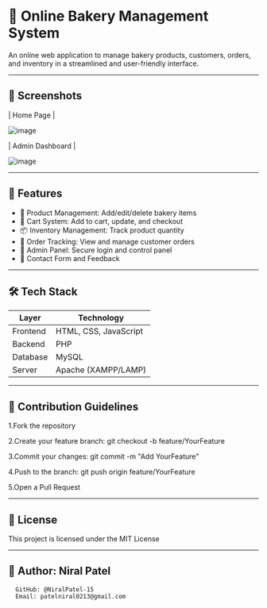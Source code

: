 # 🍞 Online Bakery Management System

An online web application to manage bakery products, customers, orders, and inventory in a streamlined and user-friendly interface.

---

## 📸 Screenshots

|                                        Home Page                                          |

  ![image](https://github.com/user-attachments/assets/a4b2fc44-d098-427c-8c43-459433c2f9b3) 

|                                 Admin Dashboard                                           |

  ![image](https://github.com/user-attachments/assets/150fa5b3-c9be-4156-b595-2524ecd2d28b) 

---

## 🚀 Features

- 🧁 Product Management: Add/edit/delete bakery items
- 🛒 Cart System: Add to cart, update, and checkout
- 📦 Inventory Management: Track product quantity
- 📑 Order Tracking: View and manage customer orders
- 🔐 Admin Panel: Secure login and control panel
- 📧 Contact Form and Feedback 

---

## 🛠️ Tech Stack

| Layer       | Technology            |
|-------------|-----------------------|
| Frontend    | HTML, CSS, JavaScript |
| Backend     | PHP                   |
| Database    | MySQL                 |
| Server      | Apache (XAMPP/LAMP)   | 

---

## 🤝 Contribution Guidelines

1.Fork the repository

2.Create your feature branch: git checkout -b feature/YourFeature

3.Commit your changes: git commit -m "Add YourFeature"

4.Push to the branch: git push origin feature/YourFeature

5.Open a Pull Request

---

## 🪪 License 
This project is licensed under the MIT License

---

## 👤 Author: Niral Patel<br>
      GitHub: @NiralPatel-15
      Email: patelniral0213@gmail.com



